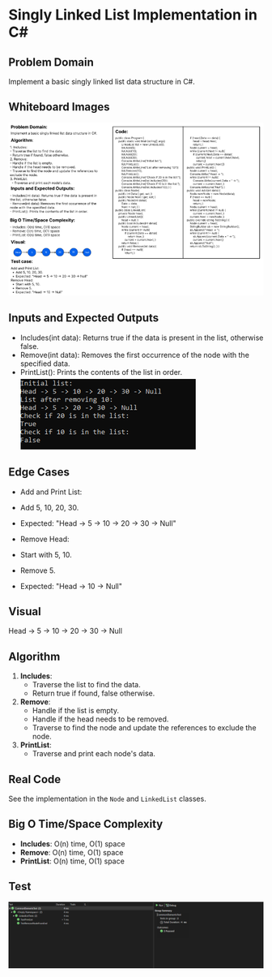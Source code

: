 # Singly Linked List Implementation in C#

## Problem Domain

Implement a basic singly linked list data structure in C#.

## Whiteboard Images

![Whiteboard](Whiteboard.PNG)

## Inputs and Expected Outputs

- Includes(int data): Returns true if the data is present in the list, otherwise false.
- Remove(int data): Removes the first occurrence of the node with the specified data.
- PrintList(): Prints the contents of the list in order.
![LinkedList](LinkedList.PNG)

## Edge Cases

- Add and Print List:
- Add 5, 10, 20, 30.
- Expected: "Head -> 5 -> 10 -> 20 -> 30 -> Null"

- Remove Head:
- Start with 5, 10.
- Remove 5.
- Expected: "Head -> 10 -> Null"

## Visual

Head -> 5 -> 10 -> 20 -> 30 -> Null

## Algorithm

1. **Includes**:
   - Traverse the list to find the data.
   - Return true if found, false otherwise.
2. **Remove**:
   - Handle if the list is empty.
   - Handle if the head needs to be removed.
   - Traverse to find the node and update the references to exclude the node.
3. **PrintList**:
   - Traverse and print each node's data.

## Real Code

See the implementation in the `Node` and `LinkedList` classes.

## Big O Time/Space Complexity

- **Includes**: O(n) time, O(1) space
- **Remove**: O(n) time, O(1) space
- **PrintList**: O(n) time, O(1) space

## Test 
![LinkedListTest](LinkedListTest.PNG)